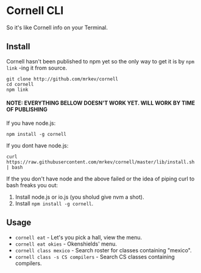 # Cornell CLI

So it's like Cornell info on your Terminal. 

## Install

Cornell hasn't been published to npm yet so the only way to get it is by `npm link` -ing it from source. 

    git clone http://github.com/mrkev/cornell
    cd cornell
    npm link

#### NOTE: EVERYTHING BELLOW DOESN'T WORK YET. WILL WORK BY TIME OF PUBLISHING

If you have node.js: 

    npm install -g cornell

If you dont have node.js:

    curl https://raw.githubusercontent.com/mrkev/cornell/master/lib/install.sh | bash

If the you don't have node and the above failed or the idea of piping curl to bash freaks you out:

1. Install node.js or io.js (you sholud give nvm a shot).
2. Install `npm install -g cornell`.

## Usage 

 - `cornell eat` - Let's you pick a hall, view the menu.
 - `cornell eat okies` - Okenshields' menu.
 - `cornell class mexico` - Search roster for classes containing "mexico".
 - `cornell class -s CS compilers` - Search CS classes containing compilers.
